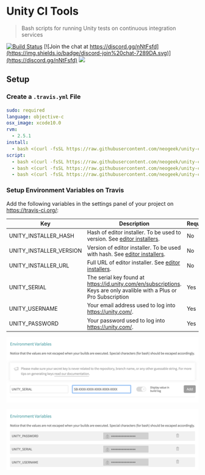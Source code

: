 # Unity CI Tools

> Bash scripts for running Unity tests on continuous integration services

[![Build Status](https://travis-ci.org/neogeek/unity-ci-tools.svg?branch=master)](https://travis-ci.org/neogeek/unity-ci-tools)
[![Join the chat at https://discord.gg/nNtFsfd](https://img.shields.io/badge/discord-join%20chat-7289DA.svg)](https://discord.gg/nNtFsfd)
[![](https://img.shields.io/badge/Trello-Board-blue.svg)](hhttps://trello.com/b/b4Tpw4Bw/unity-ci-tools)

## Setup

### Create a `.travis.yml` File

```yaml
sudo: required
language: objective-c
osx_image: xcode10.0
rvm:
  - 2.5.1
install:
  - bash <(curl -fsSL https://raw.githubusercontent.com/neogeek/unity-ci-tools/master/bin/install.sh)
script:
  - bash <(curl -fsSL https://raw.githubusercontent.com/neogeek/unity-ci-tools/master/bin/auth.sh)
  - bash <(curl -fsSL https://raw.githubusercontent.com/neogeek/unity-ci-tools/master/bin/test.sh)
  - bash <(curl -fsSL https://raw.githubusercontent.com/neogeek/unity-ci-tools/master/bin/deauth.sh)
```

### Setup Environment Variables on Travis

Add the following variables in the settings panel of your project on <https://travis-ci.org/>:

| Key | Description | Required |
| --- | ----------- | -------- |
| UNITY_INSTALLER_HASH | Hash of editor installer. To be used to version. See [editor installers](data/editor-installers.json). | No |
| UNITY_INSTALLER_VERSION | Version of editor installer. To be used with hash. See [editor installers](data/editor-installers.json). | No |
| UNITY_INSTALLER_URL | Full URL of editor installer. See [editor installers](data/editor-installers.json). | No |
| UNITY_SERIAL | The serial key found at <https://id.unity.com/en/subscriptions>. Keys are only avalible with a Plus or Pro Subscription | Yes |
| UNITY_USERNAME | Your email address used to log into <https://unity.com/>. | Yes |
| UNITY_PASSWORD | Your password used to log into <https://unity.com/>. | Yes |

![](screenshots/travis-env-variables-empty.png)

![](screenshots/travis-env-variables-filled-out.png)
